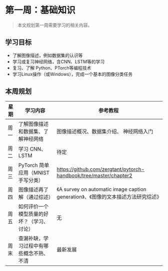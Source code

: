 # 第一周：基础知识

> 本文规划第一周需要学习的相关内容。



## 学习目标

* 了解图像描述，例如数据集的认识等
* 学习或复习神经网络，含CNN、LSTM等的学习
* 复习、了解 Python、PTorch等编程技术
* 学习Linux操作（或Windows），完成一个基本的图像分类任务



## 本周规划

| 星期 | 学习内容                                   | 参考教程                                                     |
| ---- | ------------------------------------------ | ------------------------------------------------------------ |
| 周一 | 了解图像描述和数据集、了解神经网络         | 图像描述概况、数据集介绍、 神经网络入门                      |
| 周二 | 学习 CNN、 LSTM                            | 待定                                                         |
| 周三 | PyTorch 简单应用（MNIST 手写分类）         | https://github.com/zergtant/pytorch-handbook/tree/master/chapter2 |
| 周四 | 图像描述再了解（通过综述）                 | 《A survey on automatic image caption generation》、《图像的文本描述方法研究综述》 |
| 周五 | 如何评价一个模型质量的好坏？（学习、讨论） | 无                                                           |
| 周末 | 查漏补缺，学习过程中有哪些概念不熟、不清   | 最新发展                                                     |

